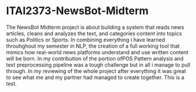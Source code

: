 # ITAI2373-NewsBot-Midterm
The NewsBot Midterm project is about building a system that reads news articles, cleans and analyzes the text, and categories content into topics such as Politics or Sports. In combining everything i have learned throuhghout my semester in NLP, the creation of a full working tool that mimics how real-world news platforms understand and use written content will be born. In my contribution of the portion ofPOS Pattern analysis and text preprocessing pipeline was a tough challenge but in all i manage to pull through. In my reviewing of the whole project after everything it was great to see what me and my partner had managed to create together. This is a test.
